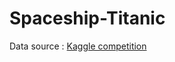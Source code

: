 # Spaceship-Titanic
Data source : [Kaggle competition](https://www.kaggle.com/competitions/spaceship-titanic)
